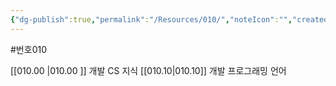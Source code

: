 ```yaml
---
{"dg-publish":true,"permalink":"/Resources/010/","noteIcon":"","created":"2023-12-28T00:45:36.355+09:00","updated":"2023-12-28T01:18:04.292+09:00"}
---
```


#번호010

[[010.00 \|010.00 ]] 개발 CS 지식
[[010.10\|010.10]] 개발 프로그래밍 언어